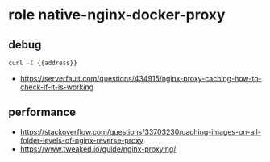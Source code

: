 # role native-nginx-docker-proxy

## debug
```bash
curl -I {{address}}
```
- https://serverfault.com/questions/434915/nginx-proxy-caching-how-to-check-if-it-is-working

## performance
- https://stackoverflow.com/questions/33703230/caching-images-on-all-folder-levels-of-nginx-reverse-proxy
- https://www.tweaked.io/guide/nginx-proxying/
